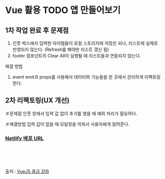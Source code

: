 # Vue 활용 TODO 앱 만들어보기


## 1차 작업 완료 후 문제점
1. 인풋 박스에서 입력한 아이템들이 로컬 스토리지에 저장은 되나, 리스트에 실제로 반영되지 않는다. (Refresh를 해야만 리스트 갱신 됨)
2. footer 컴포넌트의 Clear All이 실행될 때 리스트들과 연동되지 않는다.

해결 방법
1. event emit과 props를 사용해서 데이터와 기능들을 한 곳에서 관리하게 리팩토링한다.



## 2차 리팩토링(UX 개선)
＃문제점
인풋 창에서 입력 값 없이 추가를 했을 때 예외 처리가 필요하다.


＃해결방법
입력 값이 없을 때 모달창을 띄워서 사용자에게 알려준다.

### [Netlify 배포 URL](https://admiring-wright-3687d5.netlify.app)


<br><br><br><br>출처 : [VueJS 중급 강좌](https://www.inflearn.com/course/vue-pwa-vue-js-중급/)
